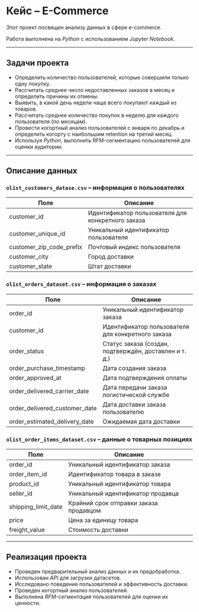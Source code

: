 # Кейс – E-Commerce

Этот проект посвящен анализу данных в сфере e-commerce.

Работа выполнена на *Python* с использованием *Jupyter Notebook*.

---

## Задачи проекта

- Определить количество пользователей, которые совершили только одну покупку.
- Рассчитать среднее число недоставленных заказов в месяц и определить причины их отмены.
- Выявить, в какой день недели чаще всего покупают каждый из товаров.
- Рассчитать среднее количество покупок в неделю для каждого пользователя (по месяцам).
- Провести когортный анализ пользователей с января по декабрь и определить когорту с наибольшим retention на третий месяц.
- Используя *Python*, выполнить RFM-сегментацию пользователей для оценки аудитории.

---

## Описание данных

### `olist_customers_datase.csv` – информация о пользователях

| Поле | Описание |
|------|----------|
| customer_id | Идентификатор пользователя для конкретного заказа |
| customer_unique_id | Уникальный идентификатор пользователя |
| customer_zip_code_prefix | Почтовый индекс пользователя |
| customer_city | Город доставки |
| customer_state | Штат доставки |

### `olist_orders_dataset.csv` – информация о заказах

| Поле | Описание |
|------|----------|
| order_id | Уникальный идентификатор заказа |
| customer_id | Идентификатор пользователя для конкретного заказа |
| order_status | Статус заказа (создан, подтверждён, доставлен и т. д.) |
| order_purchase_timestamp | Дата создания заказа |
| order_approved_at | Дата подтверждения оплаты |
| order_delivered_carrier_date | Дата передачи заказа логистической службе |
| order_delivered_customer_date | Дата доставки заказа пользователю |
| order_estimated_delivery_date | Ожидаемая дата доставки |

### `olist_order_items_dataset.csv` – данные о товарных позициях

| Поле | Описание |
|------|----------|
| order_id | Уникальный идентификатор заказа |
| order_item_id | Идентификатор товара в заказе |
| product_id | Уникальный идентификатор товара |
| seller_id | Уникальный идентификатор продавца |
| shipping_limit_date | Крайний срок отправки заказа продавцом |
| price | Цена за единицу товара |
| freight_value | Стоимость доставки |

---

## Реализация проекта

- Проведен предварительный анализ данных и их предобработка.
- Использован *API* для загрузки датасетов.
- Исследовано поведение пользователей и эффективность доставки.
- Проведен когортный анализ пользователей.
- Выполнена *RFM-сегментация* пользователей для оценки их ценности.
